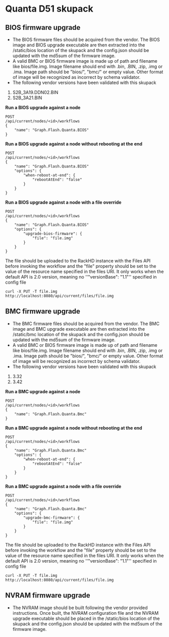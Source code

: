 # Quanta D51 skupack

## BIOS firmware upgrade
- The BIOS firmware files should be acquired from the vendor.  The BIOS image and BIOS upgrade executable are then extracted into the /static/bios location of the skupack and the config.json should be updated with the md5sum of the firmware image.
- A valid BMC or BIOS firmware image is made up of path and filename like bios/file.img. Image filename should end with .bin, .BIN, .zip, .img or .ima. Image path should be "bios/", "bmc/" or empty value. Other format of image will be recognized as incorrect by schema validator.
- The following vendor versions have been validated with this skupack
 1. S2B_3A19.DDN02.BIN
 2. S2B_3A21.BIN

**Run a BIOS upgrade against a node**
```
POST
/api/current/nodes/<id>/workflows
{
    "name": "Graph.Flash.Quanta.BIOS"
}
```

**Run a BIOS upgrade against a node without rebooting at the end**
```
POST
/api/current/nodes/<id>/workflows
{
    "name": "Graph.Flash.Quanta.BIOS"
    "options": {
        "when-reboot-at-end": {
            "rebootAtEnd": "false"
        }
    }
}
```
**Run a BIOS upgrade against a node with a file override**
```
POST
/api/current/nodes/<id>/workflows
{
    "name": "Graph.Flash.Quanta.BIOS"
    "options": {
        "upgrade-bios-firmware": {
            "file": "file.img"
        }
    }
}
```
The file should be uploaded to the RackHD instance with the Files API before
invoking the workflow and the "file" property should be set to the value of
the resource name specified in the files URI. It only works when the default
API is 2.0 version, meaning no ''"versionBase": "1.1"'' specified in config file
```
curl -X PUT -T file.img http://localhost:8080/api/current/files/file.img
```
## BMC firmware upgrade
- The BMC firmware files should be acquired from the vendor.  The BMC image and BMC upgrade executable are then extracted into the /static/bmc location of the skupack and the config.json should be updated with the md5sum of the firmware image.
- A valid BMC or BIOS firmware image is made up of path and filename like bios/file.img. Image filename should end with .bin, .BIN, .zip, .img or .ima. Image path should be "bios/", "bmc/" or empty value. Other format of image will be recognized as incorrect by schema validator.
- The following vendor versions have been validated with this skupack
 1. 3.32
 2. 3.42

**Run a BMC upgrade against a node**
```
POST
/api/current/nodes/<id>/workflows
{
    "name": "Graph.Flash.Quanta.Bmc"
}
```

**Run a BMC upgrade against a node without rebooting at the end**
```
POST
/api/current/nodes/<id>/workflows
{
    "name": "Graph.Flash.Quanta.Bmc"
    "options": {
        "when-reboot-at-end": {
            "rebootAtEnd": "false"
        }
    }
}
```
**Run a BMC upgrade against a node with a file override**
```
POST
/api/current/nodes/<id>/workflows
{
    "name": "Graph.Flash.Quanta.Bmc"
    "options": {
        "upgrade-bmc-firmware": {
            "file": "file.img"
        }
    }
}
```
The file should be uploaded to the RackHD instance with the Files API before
invoking the workflow and the "file" property should be set to the value of
the resource name specified in the files URI. It only works when the default
API is 2.0 version, meaning no ''"versionBase": "1.1"'' specified in config file
```
curl -X PUT -T file.img http://localhost:8080/api/current/files/file.img
```

## NVRAM firmware upgrade
- The NVRAM image should be built following the vendor provided instructions.  Once built, the NVRAM configuration file and the NVRAM upgrade executable should be placed in the /static/bios location of the skupack and the config.json should be updated with the md5sum of the firmware image.
